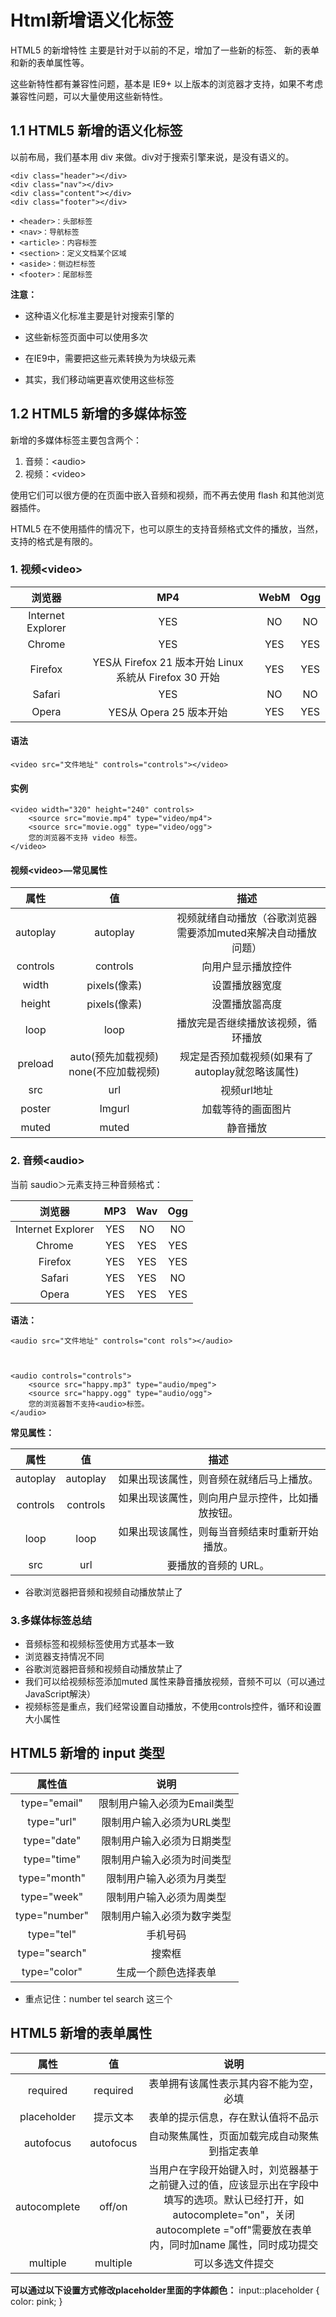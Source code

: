 # Html新增语义化标签

HTML5 的新增特性 主要是针对于以前的不足，增加了一些新的标签、 新的表单和新的表单属性等。

这些新特性都有兼容性问题，基本是 IE9+ 以上版本的浏览器才支持，如果不考虑兼容性问题，可以大量使用这些新特性。

## 1.1 HTML5 新增的语义化标签

以前布局，我们基本用 div 来做。div对于搜索引擎来说，是没有语义的。

    <div class="header"></div>
    <div class="nav"></div>
    <div class="content"></div>
    <div class="footer"></div>

    • <header>：头部标签
    • <nav>：导航标签
    • <article>：内容标签
    • <section>：定义文档某个区域
    • <aside>：侧边栏标签
    • <footer>：尾部标签

**注意：**

* 这种语义化标准主要是针对搜索引擎的

* 这些新标签页面中可以使用多次

* 在IE9中，需要把这些元素转换为为块级元素

* 其实，我们移动端更喜欢使用这些标签

## 1.2 HTML5 新增的多媒体标签

新增的多媒体标签主要包含两个：

1. 音频：\<audio>
2. 视频：\<video>

使用它们可以很方便的在页面中嵌入音频和视频，而不再去使用 flash 和其他浏览器插件。

HTML5 在不使用插件的情况下，也可以原生的支持音频格式文件的播放，当然，支持的格式是有限的。

### 1. 视频\<video>

|浏览器|MP4|WebM|Ogg|
|:---:|:-:|:--:|:-:|
|Internet Explorer|YES|NO|NO|
|Chrome|YES|YES|YES|
|Firefox|YES从 Firefox 21 版本开始 Linux 系統从 Firefox 30 开始|YES|YES|
|Safari|YES|NO|NO|
|Opera|YES从 Opera 25 版本开始|YES|YES|

#### 语法

    <video src="文件地址" controls="controls"></video>

#### 实例

    <video width="320" height="240" controls>
        <source src="movie.mp4" type="video/mp4">
        <source src="movie.ogg" type="video/ogg">
        您的浏览器不支持 video 标签。
    </video>

#### 视频\<video>—常见属性

|属性|值|描述|
|:-:|:-:|:-:|
|autoplay|autoplay|视频就绪自动播放（谷歌浏览器需要添加muted来解决自动播放问题）|
|controls|controls|向用户显示播放控件|
|width|pixels(像素)|设置播放器宽度|
|height|pixels(像素)|没置播放噐高度|
|loop|loop|播放完是否继续播放该视频，循环播放|
|preload|auto(预先加载视频) none(不应加载视频)|规定是否预加载视频(如果有了autoplay就忽略该属性)|
|src|url|视频url地址|
|poster|Imgurl|加载等待的画面图片|
|muted|muted|静音播放|

### 2. 音频\<audio>

当前 saudio＞元素支持三种音频格式：

|浏览器|MP3|Wav|Ogg|
|:---:|:-:|:-:|:-:|
|Internet Explorer|YES|NO|NO|
|Chrome|YES|YES|YES|
|Firefox|YES|YES|YES|
|Safari|YES|YES|NO|
|Opera|YES|YES|YES|

**语法：**

    <audio src="文件地址" controls="cont rols"></audio>



    <audio controls="controls">
        <source src="happy.mp3" type="audio/mpeg"> 
        <source src="happy.ogg" type="audio/ogg"> 
        您的浏览器暂不支持<audio>标签。
    </audio>

**常见属性：**

|属性|值|描述|
|:-:|:-:|:-:|
|autoplay|autoplay|如果出现该属性，则音频在就绪后马上播放。|
|controls|controls|如果出现该厲性，则向用户显示控件，比如播放按钮。|
|loop|loop|如果出现该属性，则每当音频结束时重新开始播放。|
|src|url|要播放的音频的 URL。|

* 谷歌浏览器把音频和视频自动播放禁止了

### 3.多媒体标签总结

* 音频标签和视频标签使用方式基本一致
* 浏览器支持情况不同
* 谷歌浏览器把音频和视频自动播放禁止了
* 我们可以给视频标签添加muted 属性来静音播放视频，音频不可以（可以通过JavaScript解決）
* 视频标签是重点，我们经常设置自动播放，不使用controls控件，循环和设置大小属性

## HTML5 新增的 input 类型

|属性值|说明|
|:---:|:-:|
|type="email"|限制用户输入必须为Email类型|
|type="url"|限制用户输入必须为URL类型|
|type="date"|限制用户输入必须为日期类型|
|type="time"|限制用户输入必须为时间类型|
|type="month"|限制用户输入必须为月类型|
|type="week"|限制用户输入必须为周类型|
|type="number"|限制用户输入必须为数字类型|
|type="tel"|手机号码|
|type="search"|搜索框|
|type="color"|生成一个颜色选择表单|

* 重点记住：number tel search 这三个

## HTML5 新增的表单属性

|属性|值|说明|
|:-:|:-:|:-:|
|required|required|表单拥有该属性表示其内容不能为空，必填|
|placeholder|提示文本|表单的提示信息，存在默认值将不品示|
|autofocus|autofocus|自动聚焦属性，页面加载完成自动聚焦到指定表单|
|autocomplete|off/on|当用户在字段开始键入时，刘览器基于之前键入过的值，应该显示出在字段中填写的选项。默认已经打开，如autocomplete="on"，关闭 autocomplete ="off"需要放在表单内，同时加name 属性，同时成功提交|
|multiple|multiple|可以多选文件提交|

**可以通过以下设置方式修改placeholder里面的字体颜色：**
input::placeholder {
    color: pink;
}